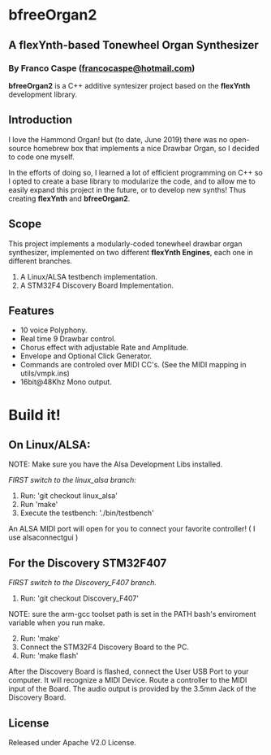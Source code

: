 # bfreeOrgan2
## A flexYnth-based Tonewheel Organ Synthesizer
### By Franco Caspe (francocaspe@hotmail.com)

**bfreeOrgan2** is a C++ additive syntesizer project based on the **flexYnth** development library.

## Introduction
I love the Hammond Organ! but (to date, June 2019) there was no open-source homebrew box that implements a nice Drawbar Organ, so I decided to code one myself.

In the efforts of doing so, I learned a lot of efficient programming on C++ so I opted to create a base library to modularize the code, and to allow me to easily 
expand this project in the future, or to develop new synths! Thus creating **flexYnth** and **bfreeOrgan2**.

## Scope
This project implements a modularly-coded tonewheel drawbar organ synthesizer, implemented on two different **flexYnth Engines**, each one in different branches.
1. A Linux/ALSA testbench implementation.
2. A STM32F4 Discovery Board Implementation.

## Features

 * 10 voice Polyphony.
 * Real time 9 Drawbar control.
 * Chorus effect with adjustable Rate and Amplitude.
 * Envelope and Optional Click Generator.
 * Commands are controled over MIDI CC's. (See the MIDI mapping in utils/vmpk.ins)
 * 16bit@48Khz Mono output.

# Build it!

## On Linux/ALSA:

NOTE: Make sure you have the Alsa Development Libs installed.

*FIRST switch to the linux_alsa branch:* 

1. Run: 'git checkout linux_alsa'
2. Run 'make'
3. Execute the testbench: './bin/testbench'

An ALSA MIDI port will open for you to connect your favorite controller! ( I use alsaconnectgui )

## For the Discovery STM32F407

*FIRST switch to the Discovery_F407 branch.* 

1. Run: 'git checkout Discovery_F407'

NOTE: sure the arm-gcc toolset path is set in the PATH bash's enviroment variable when you run make.

2. Run: 'make'
3. Connect the STM32F4 Discovery Board to the PC.
4. Run: 'make flash'

After the Discovery Board is flashed, connect the User USB Port to your computer. It will recognize a MIDI Device.
Route a controller to the MIDI input of the Board. The audio output is provided by the 3.5mm Jack of the Discovery Board.

## License

Released under Apache V2.0 License.